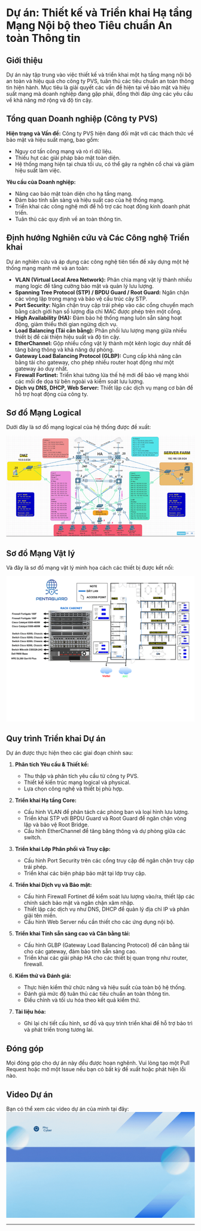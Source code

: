 # Dự án: Thiết kế và Triển khai Hạ tầng Mạng Nội bộ theo Tiêu chuẩn An toàn Thông tin

## Giới thiệu

Dự án này tập trung vào việc thiết kế và triển khai một hạ tầng mạng nội bộ an toàn và hiệu quả cho công ty PVS, tuân thủ các tiêu chuẩn an toàn thông tin hiện hành. Mục tiêu là giải quyết các vấn đề hiện tại về bảo mật và hiệu suất mạng mà doanh nghiệp đang gặp phải, đồng thời đáp ứng các yêu cầu về khả năng mở rộng và độ tin cậy.

## Tổng quan Doanh nghiệp (Công ty PVS)

**Hiện trạng và Vấn đề:**
Công ty PVS hiện đang đối mặt với các thách thức về bảo mật và hiệu suất mạng, bao gồm:
* Nguy cơ tấn công mạng và rò rỉ dữ liệu.
* Thiếu hụt các giải pháp bảo mật toàn diện.
* Hệ thống mạng hiện tại chưa tối ưu, có thể gây ra nghẽn cổ chai và giảm hiệu suất làm việc.

**Yêu cầu của Doanh nghiệp:**
* Nâng cao bảo mật toàn diện cho hạ tầng mạng.
* Đảm bảo tính sẵn sàng và hiệu suất cao của hệ thống mạng.
* Triển khai các công nghệ mới để hỗ trợ các hoạt động kinh doanh phát triển.
* Tuân thủ các quy định về an toàn thông tin.

## Định hướng Nghiên cứu và Các Công nghệ Triển khai

Dự án nghiên cứu và áp dụng các công nghệ tiên tiến để xây dựng một hệ thống mạng mạnh mẽ và an toàn:

* **VLAN (Virtual Local Area Network):** Phân chia mạng vật lý thành nhiều mạng logic để tăng cường bảo mật và quản lý lưu lượng.
* **Spanning Tree Protocol (STP) / BPDU Guard / Root Guard:** Ngăn chặn các vòng lặp trong mạng và bảo vệ cấu trúc cây STP.
* **Port Security:** Ngăn chặn truy cập trái phép vào các cổng chuyển mạch bằng cách giới hạn số lượng địa chỉ MAC được phép trên một cổng.
* **High Availability (HA):** Đảm bảo hệ thống mạng luôn sẵn sàng hoạt động, giảm thiểu thời gian ngừng dịch vụ.
* **Load Balancing (Tải cân bằng):** Phân phối lưu lượng mạng giữa nhiều thiết bị để cải thiện hiệu suất và độ tin cậy.
* **EtherChannel:** Gộp nhiều cổng vật lý thành một kênh logic duy nhất để tăng băng thông và khả năng dự phòng.
* **Gateway Load Balancing Protocol (GLBP):** Cung cấp khả năng cân bằng tải cho gateway, cho phép nhiều router hoạt động như một gateway ảo duy nhất.
* **Firewall Fortinet:** Triển khai tường lửa thế hệ mới để bảo vệ mạng khỏi các mối đe dọa từ bên ngoài và kiểm soát lưu lượng.
* **Dịch vụ DNS, DHCP, Web Server:** Thiết lập các dịch vụ mạng cơ bản để hỗ trợ hoạt động của công ty.

## Sơ đồ Mạng Logical

Dưới đây là sơ đồ mạng logical của hệ thống được đề xuất:

![Sơ đồ mạng Logical](images/Picture2.png)

## Sơ đồ Mạng Vật lý

Và đây là sơ đồ mạng vật lý minh họa cách các thiết bị được kết nối:

![Sơ đồ mạng Vật lý](images/Picture3.png)

## Quy trình Triển khai Dự án

Dự án được thực hiện theo các giai đoạn chính sau:

1.  **Phân tích Yêu cầu & Thiết kế:**
    * Thu thập và phân tích yêu cầu từ công ty PVS.
    * Thiết kế kiến trúc mạng logical và physical.
    * Lựa chọn công nghệ và thiết bị phù hợp.

2.  **Triển khai Hạ tầng Core:**
    * Cấu hình VLAN để phân tách các phòng ban và loại hình lưu lượng.
    * Triển khai STP với BPDU Guard và Root Guard để ngăn chặn vòng lặp và bảo vệ Root Bridge.
    * Cấu hình EtherChannel để tăng băng thông và dự phòng giữa các switch.

3.  **Triển khai Lớp Phân phối và Truy cập:**
    * Cấu hình Port Security trên các cổng truy cập để ngăn chặn truy cập trái phép.
    * Triển khai các biện pháp bảo mật tại lớp truy cập.

4.  **Triển khai Dịch vụ và Bảo mật:**
    * Cấu hình Firewall Fortinet để kiểm soát lưu lượng vào/ra, thiết lập các chính sách bảo mật và ngăn chặn xâm nhập.
    * Thiết lập các dịch vụ như DNS, DHCP để quản lý địa chỉ IP và phân giải tên miền.
    * Cấu hình Web Server nếu cần thiết cho các ứng dụng nội bộ.

5.  **Triển khai Tính sẵn sàng cao và Cân bằng tải:**
    * Cấu hình GLBP (Gateway Load Balancing Protocol) để cân bằng tải cho các gateway, đảm bảo tính sẵn sàng cao.
    * Triển khai các giải pháp HA cho các thiết bị quan trọng như router, firewall.

6.  **Kiểm thử và Đánh giá:**
    * Thực hiện kiểm thử chức năng và hiệu suất của toàn bộ hệ thống.
    * Đánh giá mức độ tuân thủ các tiêu chuẩn an toàn thông tin.
    * Điều chỉnh và tối ưu hóa theo kết quả kiểm thử.

7.  **Tài liệu hóa:**
    * Ghi lại chi tiết cấu hình, sơ đồ và quy trình triển khai để hỗ trợ bảo trì và phát triển trong tương lai.

## Đóng góp

Mọi đóng góp cho dự án này đều được hoan nghênh. Vui lòng tạo một Pull Request hoặc mở một Issue nếu bạn có bất kỳ đề xuất hoặc phát hiện lỗi nào.

## Video Dự án
Bạn có thể xem các video dự án của mình tại đây: <br>
[![Video Dự án An ninh Mạng](Images/Picture1.gif)](https://youtube.com/playlist?list=PL8Q9o0_e7O9J0CwLQAX461xbGtEV9lKE1&si=ZgIEgWzmTCCGPWo8)

---